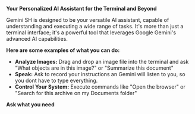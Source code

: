 **Your Personalized AI Assistant for the Terminal and Beyond**

Gemini SH is designed to be your versatile AI assistant, capable of understanding and executing a wide range of tasks. It's more than just a terminal interface; it's a powerful tool that leverages Google Gemini's advanced AI capabilities.

**Here are some examples of what you can do:**

- **Analyze Images:** Drag and drop an image file into the terminal and ask "What objects are in this image?" or "Summarize this document"
- **Speak:** Ask to record your instructions an Gemini will listen to you, so you dont have to type everything.
- **Control Your System:** Execute commands like "Open the browser" or "Search for this archive on my Documents folder"

**Ask what you need**
